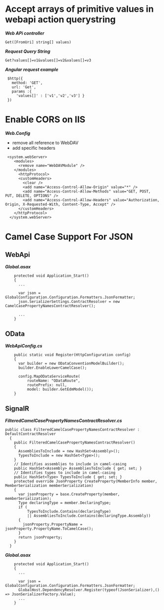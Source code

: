 Accept arrays of primitive values in webapi action querystring  
==============================================================

***Web APi controller***
```
Get([FromUri] string[] values)
```

***Request Query String***
```
Get?values[]=v1&values[]=v2&values[]=v3
```

***Angular request example***
```
 $http({
   method: 'GET',
   url: 'Get',
   params :{
     'values[]' : ['v1','v2','v3'] }
 })
```

Enable CORS on IIS
==================

***Web.Config***

- remove all reference to WebDAV
- add specific headers


```
 <system.webServer>
    <modules>
      <remove name="WebDAVModule" />
    </modules>
      <httpProtocol>
      <customHeaders>
        <clear />
        <add name="Access-Control-Allow-Origin" value="*" />
        <add name="Access-Control-Allow-Methods" value="GET, POST, PUT, DELETE, OPTIONS" />
        <add name="Access-Control-Allow-Headers" value="Authorization, Origin, X-Requested-With, Content-Type, Accept" />
      </customHeaders>
    </httpProtocol>
  </system.webServer>
```


Camel Case Support For JSON
===========================


WebApi
------

***Global.asax***

```
    protected void Application_Start()
    {
      ...
      
      var json = GlobalConfiguration.Configuration.Formatters.JsonFormatter;
      json.SerializerSettings.ContractResolver = new CamelCasePropertyNamesContractResolver();
      
      ...
    }

```

OData
-----

***WebApiConfig.cs***

```
    public static void Register(HttpConfiguration config)
    {
      var builder = new ODataConventionModelBuilder();
      builder.EnableLowerCamelCase();
      
      config.MapODataServiceRoute(
          routeName: "ODataRoute",
          routePrefix: null,
          model: builder.GetEdmModel());
    }

```

SignalR
-------

***FilteredCamelCasePropertyNamesContractResolver.cs***

```
public class FilteredCamelCasePropertyNamesContractResolver : DefaultContractResolver
  {
    public FilteredCamelCasePropertyNamesContractResolver()
    {
      AssembliesToInclude = new HashSet<Assembly>();
      TypesToInclude = new HashSet<Type>();
    }
    // Identifies assemblies to include in camel-casing
    public HashSet<Assembly> AssembliesToInclude { get; set; }
    // Identifies types to include in camel-casing
    public HashSet<Type> TypesToInclude { get; set; }
    protected override JsonProperty CreateProperty(MemberInfo member, MemberSerialization memberSerialization)
    {
      var jsonProperty = base.CreateProperty(member, memberSerialization);
      Type declaringType = member.DeclaringType;
      if (
          TypesToInclude.Contains(declaringType)
          || AssembliesToInclude.Contains(declaringType.Assembly))
      {
        jsonProperty.PropertyName = jsonProperty.PropertyName.ToCamelCase();
      }
      return jsonProperty;
    }
  }   
```

***Global.asax***

```
    protected void Application_Start()
    {
      ...
      
      var json = GlobalConfiguration.Configuration.Formatters.JsonFormatter;
      GlobalHost.DependencyResolver.Register(typeof(JsonSerializer),() => JsonSerializerFactory.Value);
      ...
    }

```
      



